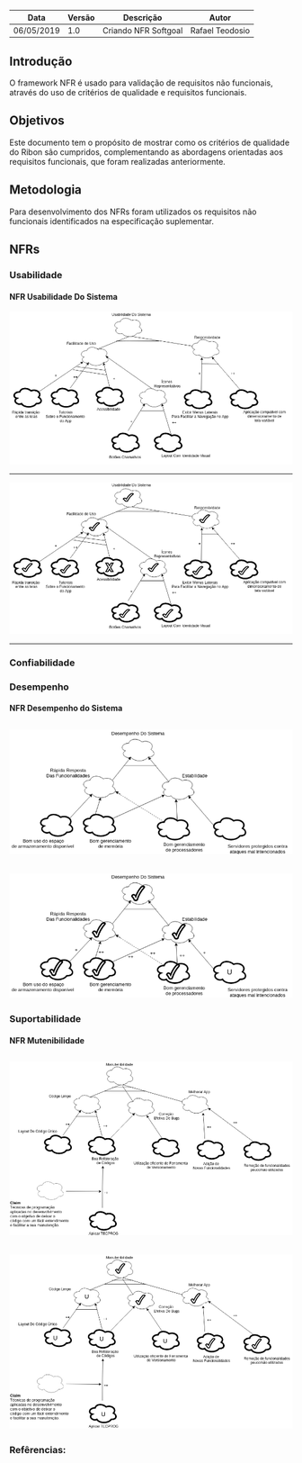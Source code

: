 | Data | Versão | Descrição | Autor |
|---|---|---|---|
| 06/05/2019 | 1.0 | Criando NFR Softgoal  | Rafael Teodosio |

## Introdução
O framework NFR é usado para validação de requisitos não funcionais, através do uso de critérios de qualidade e requisitos funcionais.

## Objetivos
Este documento tem o propósito de mostrar como os critérios de qualidade do Ribon são cumpridos, complementando as abordagens orientadas aos requisitos funcionais, que foram realizadas anteriormente.

## Metodologia
Para desenvolvimento dos NFRs foram utilizados os requisitos não funcionais identificados na especificação suplementar.

## NFRs

### Usabilidade

#### NFR Usabilidade Do Sistema
  ![nrf01](https://github.com/requisitos-2019-1/Ribon/blob/master/Modelagem%20de%20Requisitos/NFR/NFR%20Usabilidade%20Do%20Sistema%202.png) </br>

--------------------------------

  ![nrf02](https://github.com/requisitos-2019-1/Ribon/blob/master/Modelagem%20de%20Requisitos/NFR/NFR%20Usabilidade%20Do%20Sistema%202%20Completa.png)

---------------------------------
### Confiabilidade

### Desempenho

#### NFR Desempenho do Sistema
  ![nfr03](https://github.com/requisitos-2019-1/Ribon/blob/master/Modelagem%20de%20Requisitos/NFR/NFR%20Desempenho%20B.png) </br>
------------------------------
  ![nrf04](https://github.com/requisitos-2019-1/Ribon/blob/master/Modelagem%20de%20Requisitos/NFR/NFR%20Desempenho%20B%20Completo.png)
  ---------------------------------
### Suportabilidade

#### NFR Mutenibilidade
  ![nfr05](https://github.com/requisitos-2019-1/Ribon/blob/master/Modelagem%20de%20Requisitos/NFR/NFR%20Manutencao%202.png) </br>
  ---------------------------------
  ![nfr06](https://github.com/requisitos-2019-1/Ribon/blob/master/Modelagem%20de%20Requisitos/NFR/NFR%20Manutencao%202%20Completa.png)
---------------------------------
### Refêrencias:
